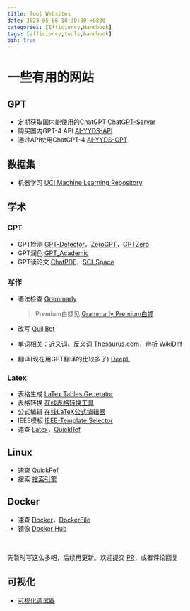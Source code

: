 ```yaml
---
title: Tool Websites
date: 2023-05-06 10:30:00 +0800
categories: [Efficiency,Handbook]
tags: [efficiency,tools,handbook]
pin: true
---
```



# 一些有用的网站

## GPT

- 定期获取国内能使用的ChatGPT [ChatGPT-Server](https://xiaoxuan6.github.io/chatgpt-server/)
- 购买国内GPT-4 API [AI-YYDS-API](https://ai-yyds.com/)
- 通过API使用ChatGPT-4 [AI-YYDS-GPT](https://chat.ai-yyds.com/#/chat)

## 数据集

- 机器学习 [UCI Machine Learning Repository](https://archive.ics.uci.edu/ml/index.php)

## 学术

### GPT

- GPT检测 [GPT-Detector](https://gptfree.app/)，[ZeroGPT](https://www.zerogpt.com/)，[GPTZero](https://gptzero.me/)
- GPT润色 [GPT_Academic](https://huggingface.co/spaces/qingxu98/gpt-academic)
- GPT读论文 [ChatPDF](https://www.chatpdf.com/)，[SCI-Space](https://typeset.io/)

### 写作

- 语法检查 [Grammarly](https://app.grammarly.com/) 

  > Premium白嫖见 [Grammarly Premium白嫖](../Grammarly_Premium)

- 改写 [QuillBot](https://quillbot.com/)

- 单词相关：近义词、反义词 [Thesaurus.com](https://www.thesaurus.com/)，辨析 [WikiDiff](https://wikidiff.com/)

- 翻译(现在用GPT翻译的比较多了) [DeepL](https://www.deepl.com/translator)

### Latex

- 表格生成 [LaTex Tables Generator](https://www.tablesgenerator.com/)
- 表格转换 [在线表格转换工具](https://tableconvert.com/zh-cn/)
- 公式编辑 [在线LaTeX公式编辑器](https://www.latexlive.com/)
- IEEE模板 [IEEE-Template Selector](https://template-selector.ieee.org/secure/templateSelector/publicationType)
- 速查 [Latex](../Latex)，[QuickRef](https://quickref.cn/docs/latex.html)

## Linux

- 速查 [QuickRef](https://quickref.cn/docs/linux-command.html)
- 搜索 [搜索引擎](https://wangchujiang.com/linux-command/)

## Docker

- 速查 [Docker](https://quickref.cn/docs/docker.html)，[DockerFile](https://quickref.cn/docs/dockerfile.html)
- 镜像 [Docker Hub](https://hub.docker.com/)

<br>

先暂时写这么多吧，后续再更新。欢迎提交 [PR](https://github.com/Country-If/Country-If.github.io/pulls)，或者评论回复

## 可视化

- [可视化调试器](https://pythontutor.com/)
